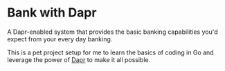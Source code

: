 # Bank with Dapr

A Dapr-enabled system that provides the basic banking capabilities you'd expect from your every day banking.

This is a pet project setup for me to learn the basics of coding in Go and leverage the power of [Dapr](https://github.com/dapr) to make it all possible.
